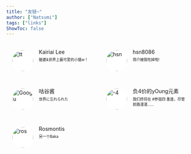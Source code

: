 ```yaml
---
title: "友链~"
author: ["Natsumi"]
tags: ["links"]
ShowToc: false
---
```


<style>
    .friendurl {
    text-decoration: none !important;
    color: black;
    box-shadow: none !important;
}

.myfriend {
    width: 56px !important;
    height: 56px !important;
    border-radius: 50%!important;
    padding: 2px;
    margin-top: 20px !important;
    margin-left: 14px !important;
    background-color: #fff;
}

.frienddiv {
    overflow: auto;
    height: 100px;
    width: 49%;
    display: inline-block !important;
    border-radius: 5px;
    background: none;
    
    -webkit-transition: all ease-out 0.3s;
    -moz-transition: all ease-out 0.3s;
    -o-transition: all ease-out 0.3s;
    transition: all ease-out 0.3s;
}

.dark .frienddiv:hover {
    background: var(--code-bg);
}

.frienddiv:hover {
    background: var(--theme);
    transition: transform 1s;
    webkit-transform: scale(1.1);
    -moz-transform: scale(1.2);
    -ms-transform: scale(1.2);
    -o-transform: scale(1.2);
    transform: scale(1.1);
}

.frienddiv:hover .frienddivleft img { 
    transition: 0.9s !important;
    -webkit-transition: 0.9s !important;
    -moz-transition: 0.9s !important;
    -o-transition: 0.9s !important;
    -ms-transition: 0.9s !important;
}

.frienddivleft {
    width: 92px;
    float: left;
    margin-right: -5px;
}

.frienddivright {
    margin-top: 18px;
    margin-right: 18px;
}

.friendname {
    text-overflow: ellipsis;
    font-size: 100%;
    margin-bottom: 5px;
    color: var(--primary);
}

.friendinfo {
    text-overflow: ellipsis;
    font-size: 70%;
    color: var(--primary);
}

@media screen and (max-width: 600px) {
    .friendinfo {
        display: none;
    }
    .frienddivleft {
        width: 84px;
        margin: auto;
    }
    .frienddivright {
        height: 100%;
        margin: auto;
        display: flex;
        align-items: center;
        justify-content: center;
    }
    .friendname {
        font-size: 18px;
    }
}
</style>


<div class="frienddiv" title="世界上最可爱的小猫w！" onclick="window.open('http://2305969653.qzone.qq.com', '_blank');">
    <div class="frienddivleft">
        <img class="myfriend" src="/img/tt.jpg" title="tt" style="">
    </div>
    <div class="frienddivright">
        <div class="friendname">Kairiai Lee</div>
        <div class="friendinfo">脑婆&世界上最可爱的小猫w！</div>
    </div>
</div>

<div class="frienddiv" title="当v1.hitokoto.cn无法访问时主页会出现彩蛋！" onclick="window.open('https://github.com/hsn8086', '_blank');">
    <div class="frienddivleft">
        <img class="myfriend" src="/img/hsn.png" title="hsn" style="">
    </div>
    <div class="frienddivright">
        <div class="friendname">hsn8086</div>
        <div class="friendinfo">简介被我吃掉啦!</div>
    </div>
</div>

<div class="frienddiv" title="帮了咱很多很多大忙——！" onclick="window.open('https://gmoe.link/', '_blank');">
    <div class="frienddivleft">
        <img class="myfriend" src="/img/googu.jpg" title="Googu" style="">
    </div>
    <div class="frienddivright">
        <div class="friendname">咕谷酱</div>
        <div class="friendinfo">世界に忘れられた</div>
    </div>
</div>

<div class="frienddiv" onclick="window.open('https://young-4.com/', '_blank');">
    <div class="frienddivleft">
        <img class="myfriend" src="/img/-4.png" title="-4" style="">
    </div>
    <div class="frienddivright">
        <div class="friendname">负4价的yOung元素</div>
        <div class="friendinfo">我们终将在 #参宿四 重逢，尽管前路漫漫……</div>
    </div>
</div>

<div class="frienddiv" onclick="window.open('https://t.me/+hnErSorp2DU4MjJl', '_blank');">
    <div class="frienddivleft">
        <img class="myfriend" src="/img/ros.jpg" title="ros" style="">
    </div>
    <div class="frienddivright">
        <div class="friendname">Rosmontis</div>
        <div class="friendinfo">另一个Baka</div>
    </div>
</div>
